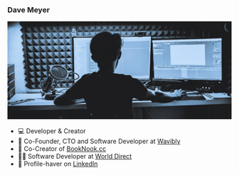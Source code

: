 ### Dave Meyer

![Dave Meyer](/dave-meyer_bg_v3.webp)

- 💻 Developer & Creator
- 🔨 Co-Founder, CTO and Software Developer at [Wavibly](https://wavibly.com?ref=github-profile-dm)
- 🔨 Co-Creator of [BookNook.cc](https://booknook.cc?ref=github-profile-dm)
- 🧑‍💻 Software Developer at [World Direct](https://www.world-direct.at/)
- 👤 Profile-haver on [LinkedIn](https://www.linkedin.com/in/david-meyer-5a7a15169/)
